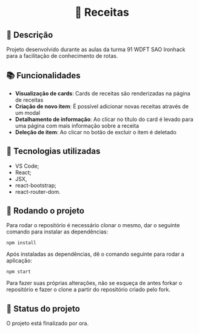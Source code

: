 <h1 align="center">🍳 Receitas</h1>

## :memo: Descrição
Projeto desenvolvido durante as aulas da turma 91 WDFT SAO Ironhack para a facilitação de conhecimento de rotas.

## :books: Funcionalidades
* <b>Visualização de cards</b>: Cards de receitas são renderizadas na página de receitas
* <b>Criação de novo item</b>: É possível adicionar novas receitas através de um modal
* <b>Detalhamento de informação</b>: Ao clicar no título do card é levado para uma página com mais informação sobre a receita
* <b>Deleção de item</b>: Ao clicar no botão de excluir o item é deletado

## :wrench: Tecnologias utilizadas
* VS Code;
* React;
* JSX,
* react-bootstrap;
* react-router-dom.

## :rocket: Rodando o projeto
Para rodar o repositório é necessário clonar o mesmo, dar o seguinte comando para instalar as dependências:
```
npm install
```
Após instaladas as dependências, dê o comando seguinte para rodar a aplicação:
```
npm start
```
Para fazer suas próprias alterações, não se esqueça de antes forkar o repositório e fazer o clone a partir do repositório criado pelo fork.

## :dart: Status do projeto
O projeto está finalizado por ora.
